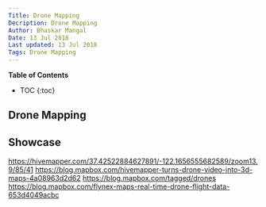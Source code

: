 ```yaml
---
Title: Drone Mapping
Decription: Drone Mapping
Author: Bhaskar Mangal
Date: 13 Jul 2018
Last updated: 13 Jul 2018
Tags: Drone Mapping
---
```


**Table of Contents**
* TOC
{:toc}


## Drone Mapping

## Showcase
https://hivemapper.com/37.42522884627891/-122.1656555682589/zoom13.9/85/41
https://blog.mapbox.com/hivemapper-turns-drone-video-into-3d-maps-4a08963d2d62
https://blog.mapbox.com/tagged/drones
https://blog.mapbox.com/flynex-maps-real-time-drone-flight-data-653d4049acbc